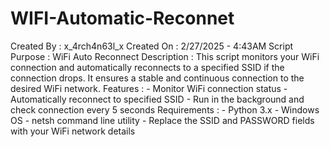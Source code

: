 # WIFI-Automatic-Reconnet
Created By     : x_4rch4n63l_x
Created On     : 2/27/2025 - 4:43AM
Script Purpose : WiFi Auto Reconnect
Description    : This script monitors your WiFi connection and automatically reconnects
                 to a specified SSID if the connection drops. It ensures a stable
                 and continuous connection to the desired WiFi network.
Features       : - Monitor WiFi connection status
                 - Automatically reconnect to specified SSID
                 - Run in the background and check connection every 5 seconds
Requirements   : - Python 3.x
                 - Windows OS
                 - netsh command line utility
                 - Replace the SSID and PASSWORD fields with your WiFi network details
